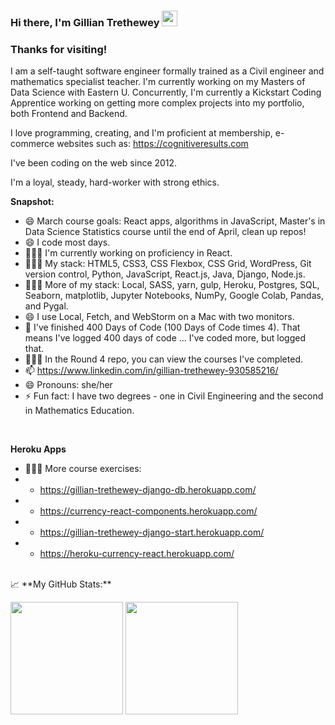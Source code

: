 ### Hi there, I'm Gillian Trethewey</a> <img src="https://media.giphy.com/media/hvRJCLFzcasrR4ia7z/giphy.gif" width="25px">



### Thanks for visiting! &nbsp; 

I am a self-taught software engineer formally trained as a Civil engineer and mathematics specialist teacher. I'm currently working on my Masters of Data Science with Eastern U. Concurrently, I'm currently a Kickstart Coding Apprentice working on getting more complex projects into my portfolio, both Frontend and Backend. 

I love programming, creating, and I'm proficient at membership, e-commerce websites such as:  https://cognitiveresults.com

I've been coding on the web since 2012.  

I'm a loyal, steady, hard-worker with strong ethics. 
<br>

**Snapshot:**
- 😄 March course goals: React apps, algorithms in JavaScript, Master's in Data Science Statistics course until the end of April, clean up repos!
- 😄 I code most days.
- 👨🏻‍💻 I'm currently working on proficiency in React.
- 👨🏻‍💻 My stack: HTML5, CSS3, CSS Flexbox, CSS Grid, WordPress, Git version control, Python, JavaScript, React.js, Java, Django, Node.js.
- 👨🏻‍💻 More of my stack: Local, SASS, yarn, gulp, Heroku, Postgres, SQL, Seaborn, matplotlib, Jupyter Notebooks, NumPy, Google Colab, Pandas, and Pygal.
- 😄 I use Local, Fetch, and WebStorm on a Mac with two monitors. 
- 🔭 I've finished 400 Days of Code (100 Days of Code times 4). That means I've logged 400 days of code ... I've coded more, but logged that.
- 👨🏻‍💻 In the Round 4 repo, you can view the courses I've completed.
- 📫 https://www.linkedin.com/in/gillian-trethewey-930585216/
- 😄 Pronouns: she/her
- ⚡ Fun fact: I have two degrees - one in Civil Engineering and the second in Mathematics Education.

<br>

**Heroku Apps**
- 👨🏻‍💻 More course exercises:
- - https://gillian-trethewey-django-db.herokuapp.com/
- - https://currency-react-components.herokuapp.com/
- - https://gillian-trethewey-django-start.herokuapp.com/
- - https://heroku-currency-react.herokuapp.com/

<br>
📈 **My GitHub Stats:**

<p>
  <img height="180em" src="https://github-readme-stats.vercel.app/api?username=GillianTrethewey&show_icons=true&hide_border=true&&count_private=true&include_all_commits=true" />
  <img height="180em" src="https://github-readme-stats.vercel.app/api/top-langs/?username=GillianTrethewey&exclude_repo=KNN-Image-Classification&show_icons=true&hide_border=true&layout=compact&langs_count=8"/>
</p>

